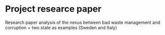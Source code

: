 # Project researce paper
Research paper analysis of the nexus between bad waste management and corruption + two state as examples (Sweden and Italy)
